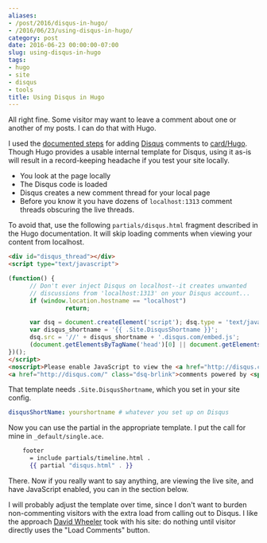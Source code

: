 ```yaml
---
aliases:
- /post/2016/disqus-in-hugo/
- /2016/06/23/using-disqus-in-hugo/
category: post
date: 2016-06-23 00:00:00-07:00
slug: using-disqus-in-hugo
tags:
- hugo
- site
- disqus
- tools
title: Using Disqus in Hugo
---
```


All right fine. Some visitor may want to leave a comment about one or another of my posts. I can do that with Hugo.

<!--more-->

I used the [documented steps](http://gohugo.io/extras/comments/) for adding [Disqus](https://disqus.com/) comments to [card/Hugo](../../../card/Hugo.md). Though Hugo provides a usable internal template for Disqus, using it as-is will result in a record-keeping headache if you test your site locally.

* You look at the page locally
* The Disqus code is loaded
* Disqus creates a new comment thread for your local page
* Before you know it you have dozens of `localhost:1313` comment threads obscuring the live threads.

To avoid that, use the following `partials/disqus.html` fragment described in the Hugo documentation. It will skip loading comments when viewing your content from localhost.

````html
<div id="disqus_thread"></div>
<script type="text/javascript">

(function() {
      // Don't ever inject Disqus on localhost--it creates unwanted
      // discussions from 'localhost:1313' on your Disqus account...
      if (window.location.hostname == "localhost")
                return;

      var dsq = document.createElement('script'); dsq.type = 'text/javascript'; dsq.async = true;
      var disqus_shortname = '{{ .Site.DisqusShortname }}';
      dsq.src = '//' + disqus_shortname + '.disqus.com/embed.js';
      (document.getElementsByTagName('head')[0] || document.getElementsByTagName('body')[0]).appendChild(dsq);
})();
</script>
<noscript>Please enable JavaScript to view the <a href="http://disqus.com/?ref_noscript">comments powered by Disqus.</a></noscript>
<a href="http://disqus.com/" class="dsq-brlink">comments powered by <span class="logo-disqus">Disqus</span></a>
````

That template needs `.Site.DisqusShortname`, which you set in your site config.

````yaml
disqusShortName: yourshortname # whatever you set up on Disqus
````

Now you can use the partial in the appropriate template. I put the call for mine in `_default/single.ace`.

````handlebars
    footer
      = include partials/timeline.html .
      {{ partial "disqus.html" . }}
````

There. Now if you really want to say anything, are viewing the live site, and have JavaScript enabled, you can in the section below.

I will probably adjust the template over time, since I don't want to burden non-commenting visitors with the extra load from calling out to Disqus. I like the approach [David Wheeler](http://theory.pm/) took with his site: do nothing until visitor directly uses the "Load Comments" button.
